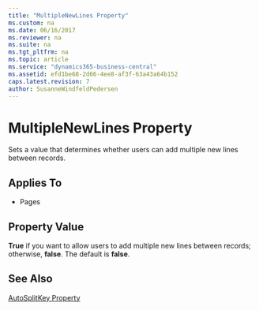 ```yaml
---
title: "MultipleNewLines Property"
ms.custom: na
ms.date: 06/16/2017
ms.reviewer: na
ms.suite: na
ms.tgt_pltfrm: na
ms.topic: article
ms.service: "dynamics365-business-central"
ms.assetid: efd1be68-2d66-4ee8-af3f-63a43a64b152
caps.latest.revision: 7
author: SusanneWindfeldPedersen
---
```


 

# MultipleNewLines Property
Sets a value that determines whether users can add multiple new lines between records.  
  
## Applies To  
  
-   Pages  
  
## Property Value  
 **True** if you want to allow users to add multiple new lines between records; otherwise, **false**. The default is **false**.  
  
## See Also  
 [AutoSplitKey Property](devenv-autosplitkey-property.md)